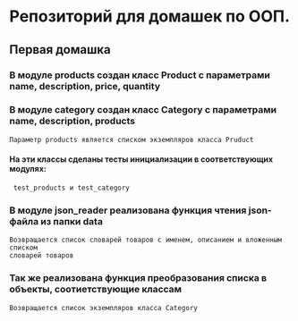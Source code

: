 # Репозиторий для домашек по ООП.
## Первая домашка
### В модуле products создан класс Product с параметрами name, description, price, quantity
### В модуле category создан класс Category с параметрами name, description, products
    Параметр products является списком экземпляров класса Pruduct
#### На эти классы сделаны тесты инициализации в соответствующих модулях:
     test_products и test_category
### В модуле json_reader реализована функция чтения json-файла из папки data
    Возвращается список словарей товаров с именем, описанием и вложенным списком 
    словарей товаров
### Так же реализована функция преобразования списка в объекты, соотиетствующие классам 
    Возвращается список экземпляров класса Category
